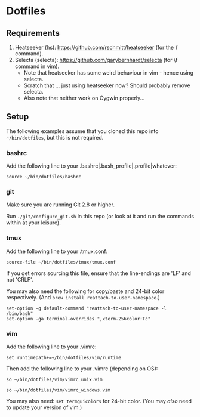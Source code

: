 Dotfiles
===


Requirements
---
1.  Heatseeker (hs): https://github.com/rschmitt/heatseeker (for the `f` command).
2.  Selecta (selecta): https://github.com/garybernhardt/selecta (for \f command in vim).
    -   Note that heatseeker has some weird behaviour in vim - hence using selecta.
    -   Scratch that ... just using heatseeker now? Should probably remove selecta.
    -   Also note that neither work on Cygwin properly...


Setup
---

The following examples assume that you cloned this repo into `~/bin/dotfiles`, but this is not required.


### bashrc

Add the following line to your .bashrc|.bash_profile|.profile|whatever:

`source ~/bin/dotfiles/bashrc`


### git

Make sure you are running Git 2.8 or higher.

Run `./git/configure_git.sh` in this repo (or look at it and run the commands within at your leisure).


### tmux

Add the following line to your .tmux.conf:

`source-file ~/bin/dotfiles/tmux/tmux.conf`

If you get errors sourcing this file, ensure that the line-endings are 'LF' and not 'CRLF'.

You may also need the following for copy/paste and 24-bit color respectively. (And `brew install reattach-to-user-namespace`.)

```
set-option -g default-command "reattach-to-user-namespace -l /bin/bash"
set-option -ga terminal-overrides ",xterm-256color:Tc"
```


### vim

Add the following line to your .vimrc:

`set runtimepath+=~/bin/dotfiles/vim/runtime`

Then add the following line to your .vimrc (depending on OS):

`so ~/bin/dotfiles/vim/vimrc_unix.vim`

`so ~/bin/dotfiles/vim/vimrc_windows.vim`

You may also need: `set termguicolors` for 24-bit color. (You may _also_ need to update your version of vim.)

